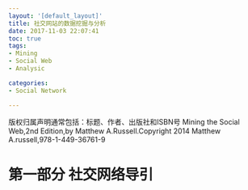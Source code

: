 ```yaml
---
layout: '[default_layout]'   
title: 社交网站的数据挖掘与分析       
date: 2017-11-03 22:07:41  
toc: true                  
tags:                        
- Mining
- Social Web
- Analysic

categories:                  
- Social Network

---
```

版权归属声明通常包括：标题、作者、出版社和ISBN号
Mining the Social Web,2nd Edition,by Matthew A.Russell.Copyright 2014 Matthew A.russell,978-1-449-36761-9

# 第一部分 社交网络导引












